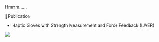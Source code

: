 Hmmm......

<!---
Ryan-MinwooPark/Ryan-MinwooPark is a ✨ special ✨ repository because its `README.md` (this file) appears on your GitHub profile.
You can click the Preview link to take a look at your changes.
--->

📄Publication

- Haptic Gloves with Strength Measurement and Force Feedback (IJAER)
<img src='https://img.shields.io/badge/ResearchGate-00CCBB?style=flat&logo=researchgate&logoColor=white&logoSize=auto&link=https%3A%2F%2Fwww.researchgate.net%2Fpublication%2F382315807_Haptic_Gloves_with_Strength_Measurement_and_Force_Feedback'>
